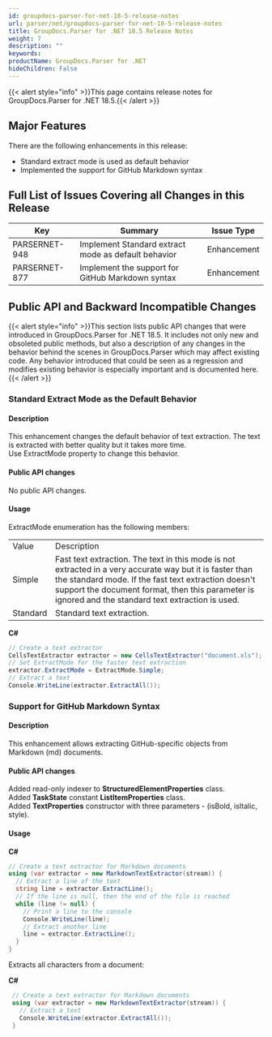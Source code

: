 ```yaml
---
id: groupdocs-parser-for-net-18-5-release-notes
url: parser/net/groupdocs-parser-for-net-18-5-release-notes
title: GroupDocs.Parser for .NET 18.5 Release Notes
weight: 7
description: ""
keywords: 
productName: GroupDocs.Parser for .NET
hideChildren: False
---
```

{{< alert style="info" >}}This page contains release notes for GroupDocs.Parser for .NET 18.5.{{< /alert >}}

## Major Features

There are the following enhancements in this release:

*   Standard extract mode is used as default behavior
*   Implemented the support for GitHub Markdown syntax

## Full List of Issues Covering all Changes in this Release

| Key | Summary | Issue Type |
| --- | --- | --- |
| PARSERNET-948 | Implement Standard extract mode as default behavior | Enhancement |
| PARSERNET-877 | Implement the support for GitHub Markdown syntax | Enhancement |

## Public API and Backward Incompatible Changes

{{< alert style="info" >}}This section lists public API changes that were introduced in GroupDocs.Parser for .NET 18.5. It includes not only new and obsoleted public methods, but also a description of any changes in the behavior behind the scenes in GroupDocs.Parser which may affect existing code. Any behavior introduced that could be seen as a regression and modifies existing behavior is especially important and is documented here.{{< /alert >}}

### Standard Extract Mode as the Default Behavior

#### Description

This enhancement changes the default behavior of text extraction. The text is extracted with better quality but it takes more time. Use ExtractMode property to change this behavior.

#### Public API changes

No public API changes.

#### Usage

ExtractMode enumeration has the following members:

<table class="confluenceTable"><tbody><tr><td class="confluenceTd">Value</td><td class="confluenceTd">Description</td></tr><tr><td class="confluenceTd">Simple</td><td class="confluenceTd">Fast text extraction. The text in this mode is not extracted in a very accurate way but it is faster than the standard mode. If the fast text extraction doesn't support the document format, then this parameter is ignored and the standard text extraction is used.</td></tr><tr><td class="confluenceTd">Standard</td><td class="confluenceTd">Standard text extraction.</td></tr></tbody></table>

**C#**

```csharp
// Create a text extractor
CellsTextExtractor extractor = new CellsTextExtractor("document.xls");
// Set ExtractMode for the faster text extraction
extractor.ExtractMode = ExtractMode.Simple;
// Extract a text
Console.WriteLine(extractor.ExtractAll());
```

### Support for GitHub Markdown Syntax

#### Description

This enhancement allows extracting GitHub-specific objects from Markdown (md) documents.

#### Public API changes

Added read-only indexer to **StructuredElementProperties** class.  
Added **TaskState** constant **ListItemProperties** class.  
Added **TextProperties** constructor with three parameters - (isBold, isItalic, style).

#### Usage

**C#**

```csharp
// Create a text extractor for Markdown documents
using (var extractor = new MarkdownTextExtractor(stream)) {
  // Extract a line of the text
  string line = extractor.ExtractLine();
  // If the line is null, then the end of the file is reached
  while (line != null) {
    // Print a line to the console
    Console.WriteLine(line);
    // Extract another line
    line = extractor.ExtractLine();
  }
} 
```

Extracts all characters from a document:

**C#**

```csharp
 // Create a text extractor for Markdown documents
 using (var extractor = new MarkdownTextExtractor(stream)) {
   // Extract a text
   Console.WriteLine(extractor.ExtractAll());
 }
```
